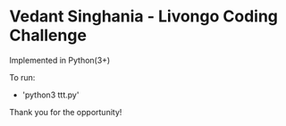 # Vedant Singhania - Livongo Coding Challenge

Implemented in Python(3+)

To run:
- 'python3 ttt.py'


Thank you for the opportunity!
